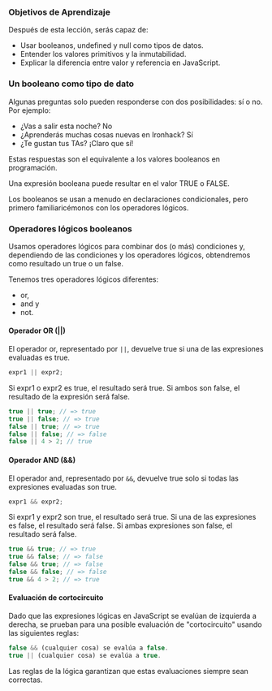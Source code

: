 ### Objetivos de Aprendizaje
Después de esta lección, serás capaz de:

- Usar booleanos, undefined y null como tipos de datos.
- Entender los valores primitivos y la inmutabilidad.
- Explicar la diferencia entre valor y referencia en JavaScript.

### Un booleano como tipo de dato
Algunas preguntas solo pueden responderse con dos posibilidades: sí o no. Por ejemplo:

- ¿Vas a salir esta noche? No
- ¿Aprenderás muchas cosas nuevas en Ironhack? Sí
- ¿Te gustan tus TAs? ¡Claro que sí!

Estas respuestas son el equivalente a los valores booleanos en programación.

Una expresión booleana puede resultar en el valor TRUE o FALSE.

Los booleanos se usan a menudo en declaraciones condicionales, pero primero familiaricémonos con los operadores lógicos.

### Operadores lógicos booleanos
Usamos operadores lógicos para combinar dos (o más) condiciones y, dependiendo de las condiciones y los operadores lógicos, obtendremos como resultado un true o un false.

Tenemos tres operadores lógicos diferentes:

- or,
- and y
- not.

#### Operador OR (||)
El operador or, representado por `||`, devuelve true si una de las expresiones evaluadas es true.

```javascript
expr1 || expr2;
```

Si expr1 o expr2 es true, el resultado será true. Si ambos son false, el resultado de la expresión será false.

```javascript
true || true; // => true
true || false; // => true
false || true; // => true
false || false; // => false
false || 4 > 2; // true
```

#### Operador AND (&&)
El operador and, representado por `&&`, devuelve true solo si todas las expresiones evaluadas son true.

```javascript
expr1 && expr2;
```

Si expr1 y expr2 son true, el resultado será true. Si una de las expresiones es false, el resultado será false. Si ambas expresiones son false, el resultado será false.

```javascript
true && true; // => true
true && false; // => false
false && true; // => false
false && false; // => false
true && 4 > 2; // => true
```

#### Evaluación de cortocircuito
Dado que las expresiones lógicas en JavaScript se evalúan de izquierda a derecha, se prueban para una posible evaluación de "cortocircuito" usando las siguientes reglas:

```javascript
false && (cualquier cosa) se evalúa a false.
true || (cualquier cosa) se evalúa a true.
```

Las reglas de la lógica garantizan que estas evaluaciones siempre sean correctas.


